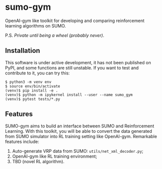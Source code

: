 # sumo-gym

OpenAI-gym like toolkit for developing and comparing reinforcement learning algorithms on SUMO.

P.S. *Private until being a wheel (probably never)*.


## Installation

This software is under active development, it has not been published on PyPI, and some functions are still unstable. If you want to test and contribute to it, you can try this:

```shell
$ python3 -m venv env
$ source env/bin/activate
(venv)$ pip install -e .
(venv)$ python -m ipykernel install --user --name sumo_gym
(venv)$ pytest tests/*.py
```

## Features

SUMO-gym aims to build an interface between SUMO and Reinforcement Learning. With this toolkit, you will be able to convert the data generated from SUMO simulator into RL training setting like OpenAI-gym. Remarkable features include:

1. Auto-generate VRP data from SUMO: `utils/net_xml_decoder.py`;
2. OpenAI-gym like RL training environment;
3. TBD (novel RL algorithm).

